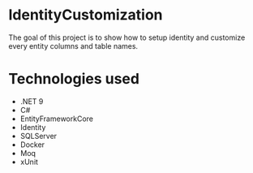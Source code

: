 # IdentityCustomization

The goal of this project is to show how to setup identity and customize every entity columns and table names.

# Technologies used
- .NET 9
- C#
- EntityFrameworkCore
- Identity
- SQLServer
- Docker
- Moq
- xUnit

